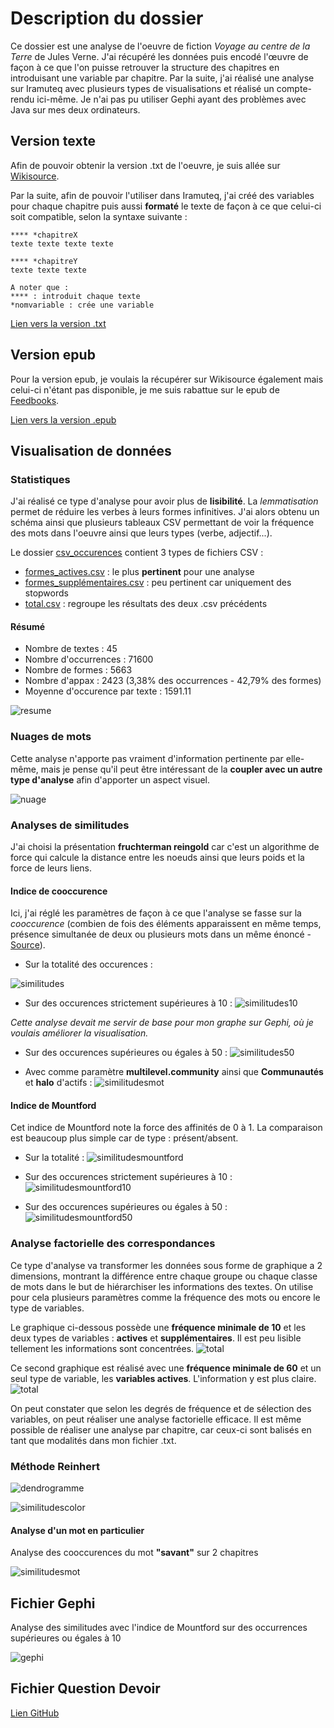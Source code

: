 # Description du dossier

Ce dossier est une analyse de l'oeuvre de fiction *Voyage au centre de la Terre* de Jules Verne. J'ai récupéré les données puis encodé l'œuvre de façon à ce que l'on puisse retrouver la structure des chapitres en introduisant une variable par chapitre. Par la suite, j'ai réalisé une analyse sur Iramuteq avec plusieurs types de visualisations et réalisé un compte-rendu ici-même. Je n'ai pas pu utiliser Gephi ayant des problèmes avec Java sur mes deux ordinateurs.

## Version texte

Afin de pouvoir obtenir la version .txt de l'oeuvre, je suis allée sur [Wikisource](https://fr.wikisource.org/wiki/Voyage_au_centre_de_la_Terre/Texte_entier).

Par la suite, afin de pouvoir l'utiliser dans Iramuteq, j'ai créé des variables pour chaque chapitre puis aussi __formaté__ le texte de façon à ce que celui-ci soit compatible, selon la syntaxe suivante :

~~~~
**** *chapitreX
texte texte texte texte

**** *chapitreY
texte texte texte

A noter que :
**** : introduit chaque texte
*nomvariable : crée une variable
~~~~

[Lien vers la version .txt](https://github.com/belzepaf/Melanie_AUBRY_voyageaucentredelaterre/blob/master/voyageaucentredelaterreencode.txt)

## Version epub

Pour la version epub, je voulais la récupérer sur Wikisource également mais celui-ci n'étant pas disponible, je me suis rabattue sur le epub de [Feedbooks](http://fr.feedbooks.com/book/1474/voyage-au-centre-de-la-terre).

[Lien vers la version .epub](https://github.com/belzepaf/Melanie_AUBRY_voyageaucentredelaterre/blob/master/Jules_Verne_Voyage_au_centre_de_la_Terre.epub)

## Visualisation de données

### Statistiques

J'ai réalisé ce type d'analyse pour avoir plus de __lisibilité__. La *lemmatisation* permet de réduire les verbes à leurs formes infinitives. J'ai alors obtenu un schéma ainsi que plusieurs tableaux CSV permettant de voir la fréquence des mots dans l'oeuvre ainsi que leurs types (verbe, adjectif...).

Le dossier [csv_occurences](https://github.com/belzepaf/Melanie_AUBRY_voyageaucentredelaterre/tree/master/csv_occurences) contient 3 types de fichiers CSV :
* [formes_actives.csv](https://github.com/belzepaf/Melanie_AUBRY_voyageaucentredelaterre/blob/master/csv_occurences/formes_actives.csv) : le plus __pertinent__ pour une analyse
* [formes_supplémentaires.csv](https://github.com/belzepaf/Melanie_AUBRY_voyageaucentredelaterre/blob/master/csv_occurences/formes_suppl%C3%A9mentaires.csv) : peu pertinent car uniquement des stopwords
* [total.csv](https://github.com/belzepaf/Melanie_AUBRY_voyageaucentredelaterre/blob/master/csv_occurences/total.csv) : regroupe les résultats des deux .csv précédents

#### Résumé

* Nombre de textes : 45
* Nombre d'occurrences : 71600
* Nombre de formes : 5663
* Nombre d'appax : 2423 (3,38% des occurrences - 42,79% des formes)
* Moyenne d'occurence par texte : 1591.11

![resume](https://github.com/belzepaf/Melanie_AUBRY_voyageaucentredelaterre/blob/master/visualisation/resume.PNG)

### Nuages de mots

Cette analyse n'apporte pas vraiment d'information pertinente par elle-même, mais je pense qu'il peut être intéressant de la __coupler avec un autre type d'analyse__ afin d'apporter un aspect visuel.

![nuage](https://github.com/belzepaf/Melanie_AUBRY_voyageaucentredelaterre/blob/master/visualisation/nuage_1.png)

### Analyses de similitudes

J'ai choisi la présentation __fruchterman reingold__ car c'est un algorithme de force qui calcule la distance entre les noeuds ainsi que leurs poids et la force de leurs liens.

#### Indice de cooccurence

Ici, j'ai réglé les paramètres de façon à ce que l'analyse se fasse sur la *cooccurence* (combien de fois des éléments apparaissent en même temps, présence simultanée de deux ou plusieurs mots dans un même énoncé - [Source](https://fr.wikipedia.org/wiki/Cooccurrence)). 

* Sur la totalité des occurences :

![similitudes](https://github.com/belzepaf/Melanie_AUBRY_voyageaucentredelaterre/blob/master/visualisation/graph_simi_1.png)

* Sur des occurences strictement supérieures à 10 :
![similitudes10](https://github.com/belzepaf/Melanie_AUBRY_voyageaucentredelaterre/blob/master/visualisation/graph_simi_10.png)

*Cette analyse devait me servir de base pour mon graphe sur Gephi, où je voulais améliorer la visualisation.*

* Sur des occurences supérieures ou égales à 50 :
![similitudes50](https://github.com/belzepaf/Melanie_AUBRY_voyageaucentredelaterre/blob/master/visualisation/graph_simi_50.png)

* Avec comme paramètre __multilevel.community__ ainsi que __Communautés__ et __halo__ d'actifs :
![similitudesmot](https://github.com/belzepaf/Melanie_AUBRY_voyageaucentredelaterre/blob/master/visualisation/graph_simi_3.png)


#### Indice de Mountford

Cet indice de Mountford note la force des affinités de 0 à 1. La comparaison est beaucoup plus simple car de type : présent/absent.

* Sur la totalité :
![similitudesmountford](https://github.com/belzepaf/Melanie_AUBRY_voyageaucentredelaterre/blob/master/visualisation/graph_simi_mountford.png)

* Sur des occurences strictement supérieures à 10 :
![similitudesmountford10](https://github.com/belzepaf/Melanie_AUBRY_voyageaucentredelaterre/blob/master/visualisation/graph_simi_mountford10.png)

* Sur des occurences supérieures ou égales à 50 :
![similitudesmountford50](https://github.com/belzepaf/Melanie_AUBRY_voyageaucentredelaterre/blob/master/visualisation/graph_simi_mountford50.png)

### Analyse factorielle des correspondances

Ce type d'analyse va transformer les données sous forme de graphique a 2 dimensions, montrant la différence entre chaque groupe ou chaque classe de mots dans le but de hiérarchiser les informations des textes. On utilise pour cela plusieurs paramètres comme la fréquence des mots ou encore le type de variables.

Le graphique ci-dessous possède une __fréquence minimale de 10__ et les deux types de variables : __actives__ et __supplémentaires__. Il est peu lisible tellement les informations sont concentrées.
![total](https://github.com/belzepaf/Melanie_AUBRY_voyageaucentredelaterre/blob/master/visualisation/afcf_row.png)

Ce second graphique est réalisé avec une __fréquence minimale de 60__ et un seul type de variable, les __variables actives__. L'information y est plus claire.
![total](https://github.com/belzepaf/Melanie_AUBRY_voyageaucentredelaterre/blob/master/visualisation/afcf_row10.png)

On peut constater que selon les degrés de fréquence et de sélection des variables, on peut réaliser une analyse factorielle efficace. Il est même possible de réaliser une analyse par chapitre, car ceux-ci sont balisés en tant que modalités dans mon fichier .txt.

### Méthode Reinhert

![dendrogramme](https://github.com/belzepaf/Melanie_AUBRY_voyageaucentredelaterre/blob/master/visualisation/dendrogramme_1.svg)

![similitudescolor](https://github.com/belzepaf/Melanie_AUBRY_voyageaucentredelaterre/blob/master/visualisation/AFC2DL.png)

#### Analyse d'un mot en particulier

Analyse des cooccurences du mot __"savant"__ sur 2 chapitres

![similitudesmot](https://github.com/belzepaf/Melanie_AUBRY_voyageaucentredelaterre/blob/master/visualisation/graph_simi_mot.png)

## Fichier Gephi

Analyse des similitudes avec l'indice de Mountford sur des occurrences supérieures ou égales à 10

![gephi](https://github.com/belzepaf/Melanie_AUBRY_voyageaucentredelaterre/blob/master/visualisation/gephi.png)

## Fichier Question Devoir

[Lien GitHub](https://github.com/belzepaf/Melanie_AUBRY_voyageaucentredelaterre/blob/master/question.md)
